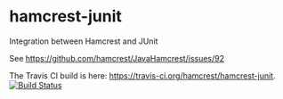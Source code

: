 hamcrest-junit
==============

Integration between Hamcrest and JUnit

See https://github.com/hamcrest/JavaHamcrest/issues/92

The Travis CI build is here: https://travis-ci.org/hamcrest/hamcrest-junit. [![Build Status](https://travis-ci.org/hamcrest/hamcrest-junit.svg?branch=master)](https://travis-ci.org/hamcrest/hamcrest-junit)
